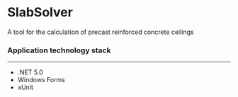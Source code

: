 # SlabSolver
A tool for the calculation of precast reinforced concrete ceilings

### Application technology stack
- - -
* .NET 5.0
* Windows Forms
* xUnit
